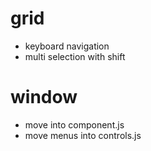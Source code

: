 
# grid #
- keyboard navigation
- multi selection with shift

# window #
- move into component.js
- move menus into controls.js